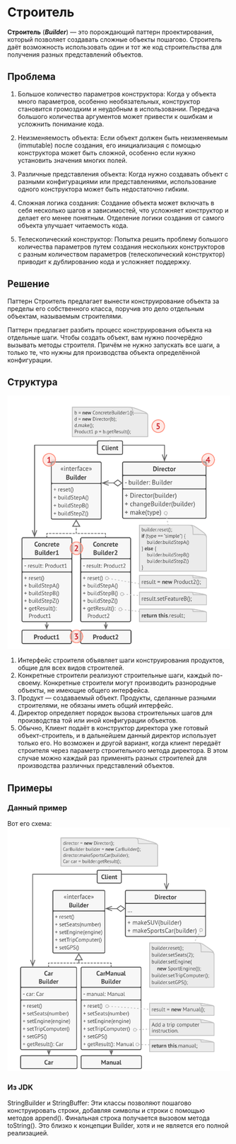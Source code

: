 # Строитель
**Строитель** (***Builder***) — это порождающий паттерн проектирования,
который позволяет создавать сложные объекты пошагово.
Строитель даёт возможность использовать один и тот же
код строительства для получения разных представлений
объектов.

## Проблема
1) Большое количество параметров конструктора: Когда у объекта много параметров, особенно необязательных, конструктор 
становится громоздким и неудобным в использовании. Передача большого количества аргументов может привести к ошибкам и 
усложнить понимание кода.

2) Неизменяемость объекта: Если объект должен быть неизменяемым (immutable) после создания, его инициализация с помощью 
конструктора может быть сложной, особенно если нужно установить значения многих полей.

3) Различные представления объекта: Когда нужно создавать объект с разными конфигурациями или представлениями, 
использование одного конструктора может быть недостаточно гибким.

4) Сложная логика создания: Создание объекта может включать в себя несколько шагов и зависимостей, что усложняет 
конструктор и делает его менее понятным. Отделение логики создания от самого объекта улучшает читаемость кода.

5) Телескопический конструктор: Попытка решить проблему большого количества параметров путем создания нескольких 
конструкторов с разным количеством параметров (телескопический конструктор) приводит к дублированию кода и усложняет 
поддержку.

## Решение
Паттерн Строитель предлагает вынести конструирование
объекта за пределы его собственного класса, поручив это
дело отдельным объектам, называемым строителями.

Паттерн предлагает разбить процесс конструирования
объекта на отдельные шаги. Чтобы создать объект, вам нужно
поочерёдно вызывать методы строителя. Причём не нужно
запускать все шаги, а только те, что нужны для
производства объекта определённой конфигурации.

## Структура
![Структура](Structure.png)

1. Интерфейс строителя объявляет шаги конструирования
   продуктов, общие для всех видов строителей.
2. Конкретные строители реализуют строительные шаги,
   каждый по-своему. Конкретные строители могут
   производить разнородные объекты, не имеющие общего
   интерфейса.
3. Продукт — создаваемый объект. Продукты, сделанные
   разными строителями, не обязаны иметь общий интерфейс.
4. Директор определяет порядок вызова строительных шагов
   для производства той или иной конфигурации объектов.
5. Обычно, Клиент подаёт в конструктор директора уже
   готовый объект-строитель, и в дальнейшем данный
   директор использует только его. Но возможен и другой
   вариант, когда клиент передаёт строителя через параметр
   строительного метода директора. В этом случае можно
   каждый раз применять разных строителей для
   производства различных представлений объектов.

## Примеры
### Данный пример
Вот его схема:
![Пример](Example.png)
### Из JDK
StringBuilder и StringBuffer: Эти классы позволяют пошагово конструировать строки, добавляя символы и строки с помощью 
методов append(). Финальная строка получается вызовом метода toString(). Это близко к концепции Builder, хотя и не 
является его полной реализацией.